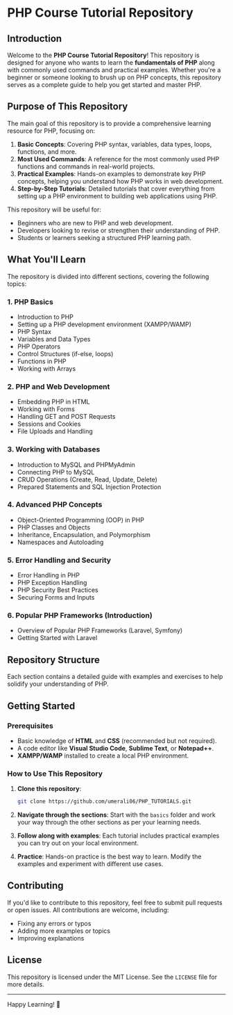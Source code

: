 # PHP Course Tutorial Repository

## Introduction

Welcome to the **PHP Course Tutorial Repository**! This repository is designed for anyone who wants to learn the **fundamentals of PHP** along with commonly used commands and practical examples. Whether you're a beginner or someone looking to brush up on PHP concepts, this repository serves as a complete guide to help you get started and master PHP.

## Purpose of This Repository

The main goal of this repository is to provide a comprehensive learning resource for PHP, focusing on:

1. **Basic Concepts**: Covering PHP syntax, variables, data types, loops, functions, and more.
2. **Most Used Commands**: A reference for the most commonly used PHP functions and commands in real-world projects.
3. **Practical Examples**: Hands-on examples to demonstrate key PHP concepts, helping you understand how PHP works in web development.
4. **Step-by-Step Tutorials**: Detailed tutorials that cover everything from setting up a PHP environment to building web applications using PHP.

This repository will be useful for:
- Beginners who are new to PHP and web development.
- Developers looking to revise or strengthen their understanding of PHP.
- Students or learners seeking a structured PHP learning path.

## What You'll Learn

The repository is divided into different sections, covering the following topics:

### 1. PHP Basics
- Introduction to PHP
- Setting up a PHP development environment (XAMPP/WAMP)
- PHP Syntax
- Variables and Data Types
- PHP Operators
- Control Structures (if-else, loops)
- Functions in PHP
- Working with Arrays

### 2. PHP and Web Development
- Embedding PHP in HTML
- Working with Forms
- Handling GET and POST Requests
- Sessions and Cookies
- File Uploads and Handling

### 3. Working with Databases
- Introduction to MySQL and PHPMyAdmin
- Connecting PHP to MySQL
- CRUD Operations (Create, Read, Update, Delete)
- Prepared Statements and SQL Injection Protection

### 4. Advanced PHP Concepts
- Object-Oriented Programming (OOP) in PHP
- PHP Classes and Objects
- Inheritance, Encapsulation, and Polymorphism
- Namespaces and Autoloading

### 5. Error Handling and Security
- Error Handling in PHP
- PHP Exception Handling
- PHP Security Best Practices
- Securing Forms and Inputs

### 6. Popular PHP Frameworks (Introduction)
- Overview of Popular PHP Frameworks (Laravel, Symfony)
- Getting Started with Laravel

## Repository Structure


Each section contains a detailed guide with examples and exercises to help solidify your understanding of PHP.

## Getting Started

### Prerequisites
- Basic knowledge of **HTML** and **CSS** (recommended but not required).
- A code editor like **Visual Studio Code**, **Sublime Text**, or **Notepad++**.
- **XAMPP/WAMP** installed to create a local PHP environment.

### How to Use This Repository
1. **Clone this repository**: 
    ```bash
    git clone https://github.com/umerali06/PHP_TUTORIALS.git
    ```

2. **Navigate through the sections**: Start with the `basics` folder and work your way through the other sections as per your learning needs.

3. **Follow along with examples**: Each tutorial includes practical examples you can try out on your local environment.

4. **Practice**: Hands-on practice is the best way to learn. Modify the examples and experiment with different use cases.

## Contributing

If you'd like to contribute to this repository, feel free to submit pull requests or open issues. All contributions are welcome, including:
- Fixing any errors or typos
- Adding more examples or topics
- Improving explanations

## License

This repository is licensed under the MIT License. See the `LICENSE` file for more details.

---

Happy Learning! 🎉

